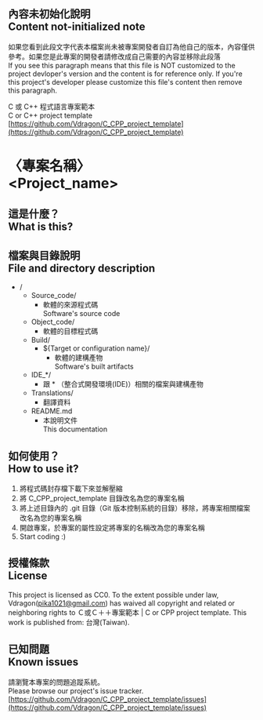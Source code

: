 ## 內容未初始化說明<br />Content not-initialized note
如果您看到此段文字代表本檔案尚未被專案開發者自訂為他自己的版本，內容僅供參考。如果您是此專案的開發者請修改成自己需要的內容並移除此段落  
If you see this paragraph means that this file is NOT customized to the project devloper's version and the content is for reference only.  If you're this project's developer please customize this file's content then remove this paragraph.

C 或 C++ 程式語言專案範本<br />C or C++ project template
[https://github.com/Vdragon/C_CPP_project_template](https://github.com/Vdragon/C_CPP_project_template)

# 〈專案名稱〉<br />&lt;Project_name&gt;

## 這是什麼？<br />What is this?

## 檔案與目錄說明<br />File and directory description
* /
    * Source_code/
        * 軟體的來源程式碼  
          Software's source code
    * Object_code/
        * 軟體的目標程式碼
    * Build/
        * ${Target or configuration name}/
            * 軟體的建構產物  
              Software's built artifacts
    * IDE_*/
        * 跟 * （整合式開發環境(IDE)）相關的檔案與建構產物
    * Translations/
        * 翻譯資料
    * README.md
        * 本說明文件  
          This documentation

## 如何使用？<br />How to use it?
1. 將程式碼封存檔下載下來並解壓縮
2. 將 C_CPP_project_template 目錄改名為您的專案名稱
3. 將上述目錄內的 .git 目錄（Git 版本控制系統的目錄）移除，將專案相關檔案改名為您的專案名稱
4. 開啟專案，於專案的屬性設定將專案的名稱改為您的專案名稱
5. Start coding :)

## 授權條款<br />License
This project is licensed as CC0.
To the extent possible under law, Vdragon(pika1021@gmail.com) has waived all copyright and related or neighboring rights to Ｃ或Ｃ＋＋專案範本 | C or CPP project template. This work is published from: 台灣(Taiwan). 

## 已知問題<br />Known issues
請瀏覽本專案的問題追蹤系統。  
Please browse our project's issue tracker.  
[https://github.com/Vdragon/C_CPP_project_template/issues](https://github.com/Vdragon/C_CPP_project_template/issues)